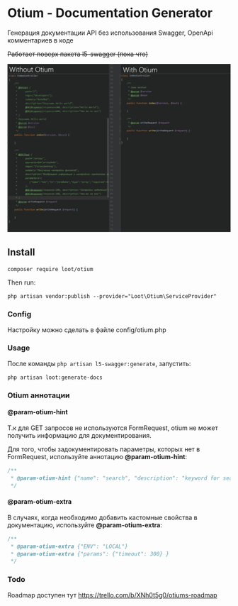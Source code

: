 # Otium - Documentation Generator
Генерация документации API без использования Swagger, OpenApi комментариев в коде

~~Работает поверх пакета l5-swagger (пока что)~~

![compare](compare.png)

## Install 
```shell script
composer require loot/otium
```
Then run:
```
php artisan vendor:publish --provider="Loot\Otium\ServiceProvider"
```
### Config
Настройку можно сделать в файле config/otium.php

### Usage
После команды `php artisan l5-swagger:generate`, запустить:
```shell script
php artisan loot:generate-docs
```

### Otium аннотации
#### @param-otium-hint
Т.к для GET запросов не используются FormRequest, otium не может получить информацию 
для документирования. 

Для того, чтобы задокументировать параметры, которых нет в FormRequest, используйте аннотацию **@param-otium-hint**:

```php
/**
 * @param-otium-hint {"name": "search", "description": "keyword for search", "in": "query", "required": false}
 */
```
#### @param-otium-extra
В случаях, когда необходимо добавить кастомные свойства в документацию, используйте **@param-otium-extra**:
```php
/**
 * @param-otium-extra {"ENV": "LOCAL"}
 * @param-otium-extra {"params": {"timeout": 300} }
 */
```

### Todo
Roadmap доступен тут https://trello.com/b/XNh0t5g0/otiums-roadmap
